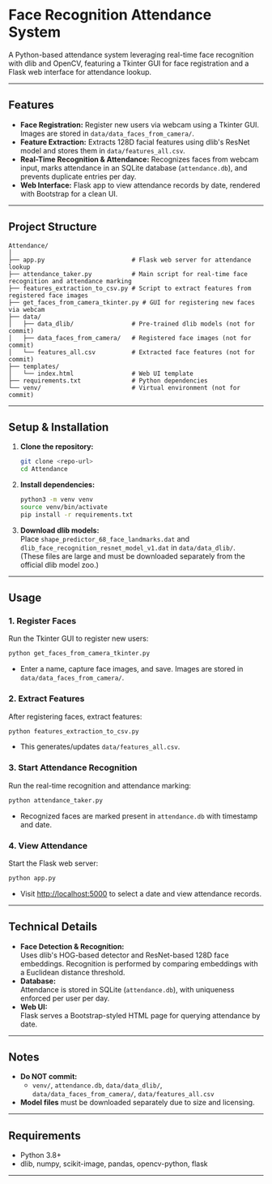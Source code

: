 # Face Recognition Attendance System

A Python-based attendance system leveraging real-time face recognition with dlib and OpenCV, featuring a Tkinter GUI for face registration and a Flask web interface for attendance lookup.

---

## Features

- **Face Registration:** Register new users via webcam using a Tkinter GUI. Images are stored in `data/data_faces_from_camera/`.
- **Feature Extraction:** Extracts 128D facial features using dlib's ResNet model and stores them in `data/features_all.csv`.
- **Real-Time Recognition & Attendance:** Recognizes faces from webcam input, marks attendance in an SQLite database (`attendance.db`), and prevents duplicate entries per day.
- **Web Interface:** Flask app to view attendance records by date, rendered with Bootstrap for a clean UI.

---

## Project Structure

```
Attendance/
│
├── app.py                        # Flask web server for attendance lookup
├── attendance_taker.py           # Main script for real-time face recognition and attendance marking
├── features_extraction_to_csv.py # Script to extract features from registered face images
├── get_faces_from_camera_tkinter.py # GUI for registering new faces via webcam
├── data/
│   ├── data_dlib/                # Pre-trained dlib models (not for commit)
│   ├── data_faces_from_camera/   # Registered face images (not for commit)
│   └── features_all.csv          # Extracted face features (not for commit)
├── templates/
│   └── index.html                # Web UI template
├── requirements.txt              # Python dependencies
└── venv/                         # Virtual environment (not for commit)
```

---

## Setup & Installation

1. **Clone the repository:**
   ```bash
   git clone <repo-url>
   cd Attendance
   ```

2. **Install dependencies:**
   ```bash
   python3 -m venv venv
   source venv/bin/activate
   pip install -r requirements.txt
   ```

3. **Download dlib models:**  
   Place `shape_predictor_68_face_landmarks.dat` and `dlib_face_recognition_resnet_model_v1.dat` in `data/data_dlib/`.  
   (These files are large and must be downloaded separately from the official dlib model zoo.)

---

## Usage

### 1. Register Faces

Run the Tkinter GUI to register new users:
```bash
python get_faces_from_camera_tkinter.py
```
- Enter a name, capture face images, and save. Images are stored in `data/data_faces_from_camera/`.

### 2. Extract Features

After registering faces, extract features:
```bash
python features_extraction_to_csv.py
```
- This generates/updates `data/features_all.csv`.

### 3. Start Attendance Recognition

Run the real-time recognition and attendance marking:
```bash
python attendance_taker.py
```
- Recognized faces are marked present in `attendance.db` with timestamp and date.

### 4. View Attendance

Start the Flask web server:
```bash
python app.py
```
- Visit [http://localhost:5000](http://localhost:5000) to select a date and view attendance records.

---

## Technical Details

- **Face Detection & Recognition:**  
  Uses dlib's HOG-based detector and ResNet-based 128D face embeddings. Recognition is performed by comparing embeddings with a Euclidean distance threshold.
- **Database:**  
  Attendance is stored in SQLite (`attendance.db`), with uniqueness enforced per user per day.
- **Web UI:**  
  Flask serves a Bootstrap-styled HTML page for querying attendance by date.

---

## Notes

- **Do NOT commit:**  
  - `venv/`, `attendance.db`, `data/data_dlib/`, `data/data_faces_from_camera/`, `data/features_all.csv`
- **Model files** must be downloaded separately due to size and licensing.

---

## Requirements

- Python 3.8+
- dlib, numpy, scikit-image, pandas, opencv-python, flask

---

